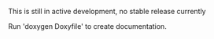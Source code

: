 This is still in active development, no stable release currently

Run 'doxygen Doxyfile' to create documentation.
